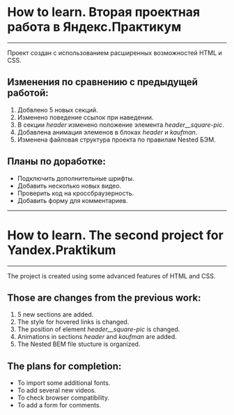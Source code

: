 # How to learn. Вторая проектная работа в Яндекс.Практикум
---

Проект создан с использованием расширенных возможностей HTML и CSS.

## Изменения по сравнению с предыдущей работой:

1. Добвлено 5 новых секций.
2. Изменено поведение ссылок при наведении.
3. В секции *header* изменено положение элемента *header__square-pic*.
4. Добавлена анимация элеменов в блоках *header* и *kaufman*.
5. Изменена файловая структура проекта по правилам Nested БЭМ.

## Планы по доработке:
* Подключить дополнительные шрифты.
* Добавить несколько новых видео.
* Проверить код на кроссбраузерность.
* Добавить форму для комментариев.

---

# How to learn. The second project for Yandex.Praktikum
---

The project is created using some advanced features of HTML and CSS.

## Those are changes from the previous work:
1. 5 new sections are added.
2. The style for hovered links is changed.
3. The position of element *header__square-pic* is changed.
4. Animations in sections *header* and *kaufman* are added.
5. The Nested BEM file stucture is organized.

## The plans for completion:
* To import some additional fonts.
* To add several new videos.
* To check browser compatibility.
* To add a form for comments.
